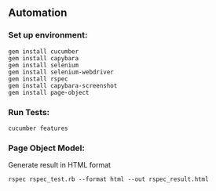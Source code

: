 ## Automation
### Set up environment:
    gem install cucumber
    gem install capybara
    gem install selenium
    gem install selenium-webdriver
    gem install rspec
    gem install capybara-screenshot
    gem install page-object


### Run Tests:
    cucumber features


### Page Object Model:
Generate result in HTML format 

    rspec rspec_test.rb --format html --out rspec_result.html
